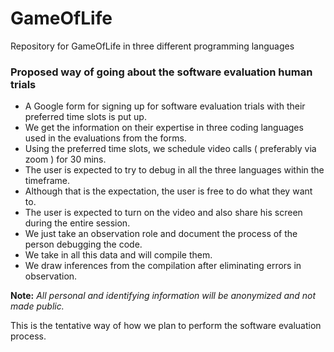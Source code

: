 # GameOfLife
Repository for GameOfLife in three different programming languages

### Proposed way of going about the software evaluation human trials

- A Google form for signing up for software evaluation trials with their preferred time slots is put up.
- We get the information on their expertise in three coding languages used in the evaluations from the forms.
- Using the preferred time slots, we schedule video calls ( preferably via zoom ) for 30 mins.
- The user is expected to try to debug in all the three languages within the timeframe.
- Although that is the expectation, the user is free to do what they want to.
- The user is expected to turn on the video and also share his screen during the entire session.
- We just take an observation role and document the process of the person debugging the code.
- We take in all this data and will compile them.
- We draw inferences from the compilation after eliminating errors in observation.

**Note:** *All personal and identifying information will be anonymized and not made public.*

This is the tentative way of how we plan to perform the software evaluation process.
